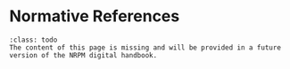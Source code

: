 # Normative References

```{admonition} Under construction
:class: todo
The content of this page is missing and will be provided in a future version of the NRPM digital handbook.
```
